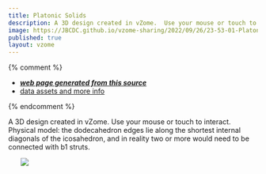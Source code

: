 ```yaml
---
title: Platonic Solids
description: A 3D design created in vZome.  Use your mouse or touch to interact.
image: https://JBCDC.github.io/vzome-sharing/2022/09/26/23-53-01-PlatonicSolids/PlatonicSolids.png
published: true
layout: vzome
---
```


{% comment %}
 - [***web page generated from this source***](<https://JBCDC.github.io/vzome-sharing/2022/09/26/PlatonicSolids-23-53-01.html>)
 - [data assets and more info](<https://github.com/JBCDC/vzome-sharing/tree/main/2022/09/26/23-53-01-PlatonicSolids/>)
 
{% endcomment %}

A 3D design created in vZome.  Use your mouse or touch to interact. Physical model: the dodecahedron edges lie along the shortest internal diagonals of the icosahedron, and in reality two or more would need to be connected with b1 struts.

<vzome-viewer style="width: 87%; height: 60vh; margin: 5%"
       src="https://JBCDC.github.io/vzome-sharing/2022/09/26/23-53-01-PlatonicSolids/PlatonicSolids.vZome" >
  <img src="https://JBCDC.github.io/vzome-sharing/2022/09/26/23-53-01-PlatonicSolids/PlatonicSolids.png" />
</vzome-viewer>
